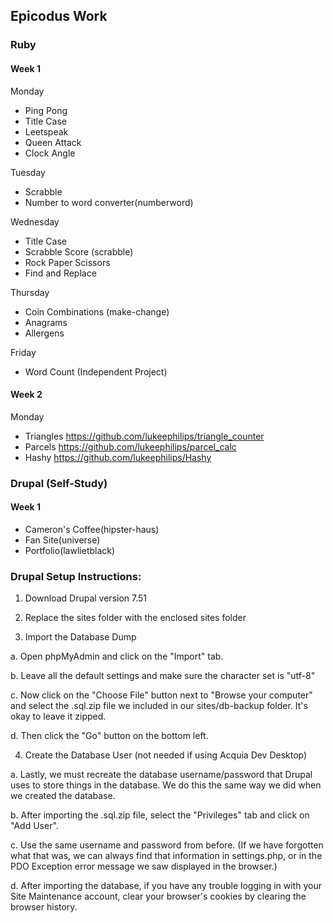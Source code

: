 ## Epicodus Work

### Ruby

#### Week 1

Monday

* Ping Pong
* Title Case
* Leetspeak
* Queen Attack
* Clock Angle

Tuesday

* Scrabble
* Number to word converter(numberword)

Wednesday

* Title Case
* Scrabble Score (scrabble)
* Rock Paper Scissors
* Find and Replace

Thursday

* Coin Combinations (make-change)
* Anagrams
* Allergens

Friday

* Word Count (Independent Project)

#### Week 2

Monday

* Triangles https://github.com/lukeephilips/triangle_counter
* Parcels   https://github.com/lukeephilips/parcel_calc
* Hashy     https://github.com/lukeephilips/Hashy

### Drupal (Self-Study)

#### Week 1

* Cameron's Coffee(hipster-haus)
* Fan Site(universe)
* Portfolio(lawlietblack)







### Drupal Setup Instructions:

1. Download Drupal version 7.51

2. Replace the sites folder with the enclosed sites folder

3. Import the Database Dump

  a. Open phpMyAdmin and click on the "Import" tab.

  b. Leave all the default settings and make sure the character set is "utf-8"

  c. Now click on the "Choose File" button next to "Browse your computer" and select the .sql.zip file we included in our sites/db-backup folder. It's okay to leave it zipped.

  d. Then click the "Go" button on the bottom left.

4. Create the Database User (not needed if using Acquia Dev Desktop)

  a. Lastly, we must recreate the database username/password that Drupal uses to store things in the database. We do this the same way we did when we created the database.

  b. After importing the .sql.zip file, select the "Privileges" tab and click on "Add User".

  c. Use the same username and password from before. (If we have forgotten what that was, we can always find that information in settings.php, or in the PDO Exception error message we saw displayed in the browser.)

  d. After importing the database, if you have any trouble logging in with your Site Maintenance account, clear your browser's cookies by clearing the browser history.

